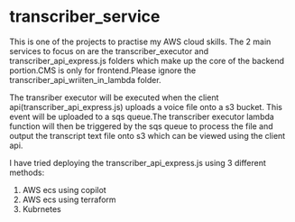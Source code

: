 # transcriber_service
This is one of the projects to practise my AWS cloud skills.
The 2 main services to focus on are the transcriber_executor and transcriber_api_express.js folders which make up the core of the backend portion.CMS is only for frontend.Please ignore the transcriber_api_wriiten_in_lambda folder. 

The transriber executor will be executed when the client api(transcriber_api_express.js) uploads a voice file onto a s3 bucket. This event will be uploaded to a sqs queue.The transcriber executor lambda function will then be triggered by the sqs queue to process the file and output the transcript text file onto s3 which can be viewed using the client api. 

I have tried deploying the transcriber_api_express.js using 3 different methods: 
1) AWS ecs using copilot
2) AWS ecs using terraform
3) Kubrnetes

